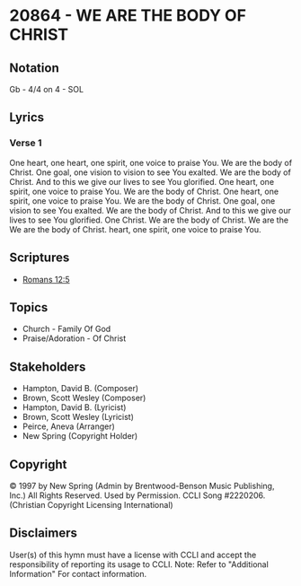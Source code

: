 # 20864 - WE ARE THE BODY OF CHRIST

## Notation

Gb - 4/4 on 4 - SOL

## Lyrics

### Verse 1

One heart, one heart, one spirit, one voice to praise You. We are the body of Christ. One goal, one vision to vision to see You exalted. We are the body of Christ. And to this we give our lives to see You glorified. One heart, one spirit, one voice to praise You. We are the body of Christ. One heart, one spirit, one voice to praise You. We are the body of Christ. One goal, one vision to see You exalted. We are the body of Christ. And to this we give our lives to see You glorified. One Christ. We are the body of Christ. We are the We are the body of Christ. heart, one spirit, one voice to praise You.  


## Scriptures

- [Romans 12:5](https://www.biblegateway.com/passage/?search=Romans%2012%3A5)

## Topics

- Church - Family Of God
- Praise/Adoration - Of Christ

## Stakeholders

- Hampton, David B. (Composer)
- Brown, Scott Wesley (Composer)
- Hampton, David B. (Lyricist)
- Brown, Scott Wesley (Lyricist)
- Peirce, Aneva (Arranger)
- New Spring (Copyright Holder)

## Copyright

© 1997 by New Spring (Admin by Brentwood-Benson Music Publishing, Inc.) All Rights Reserved. Used by Permission. CCLI Song #2220206.
(Christian Copyright Licensing International)

## Disclaimers

User(s) of this hymn must have a license with CCLI and accept the responsibility of reporting its usage to CCLI.
Note: Refer to "Additional Information" For contact information.

